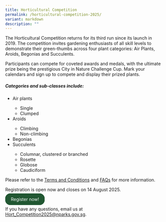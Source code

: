 ```yaml
---
title: Horticultural Competition
permalink: /horticultural-competition-2025/
variant: markdown
description: ""
---
```

<style>
		  .button-primary {
    background-color: #215732;
    border: 2px solid #215732;
    padding: 0.5rem 1rem;
  	border-radius: 1rem;
    color: white !important;
	  text-decoration: none !important;
  }
</style>

<section>
<p>The Horticultural Competition returns for its third run since its launch in 2019. The competition invites gardening enthusiasts of all skill levels to demonstrate their green-thumbs across four plant categories: Air Plants, Aroids, Begonias and Succulents.</p>
<p> Participants can compete for coveted awards and medals, with the ultimate prize being the prestigious City in Nature Challenge Cup. Mark your calendars and sign up to compete and display their prized plants.</p>
</section>

<section>
	<h5>Categories and sub-classes include:</h5>
	<ul><li>Air plants</li>
		<ul><li>Single</li>
			<li>Clumped</li>
		</ul>
		<li>Aroids</li>
		<ul><li>Climbing</li>
			<li>Non-climbing</li>
		</ul>
		<li>Begonias</li>
		<li>Succulents</li>
		<ul><li>Columnar, clustered or branched</li>
			<li>Rosette</li>
			<li>Globose</li>
			<li>Caudiciform</li>
			<p></p>
	</ul></ul>
	
<p>Please refer to the <a download="" href="/files/Horticultural%Competition%2025%TC.pdf">Terms and Conditions</a> and <a download="" href="/files/FAQs%Horticultural%Competition%2025.pdf">FAQs</a> for more information.</p>
<p>Registration is open now and closes on 14 August 2025.</p>
<a class="button-primary" href="https://go.gov.sg/hortcom25">Register now!</a>

<p>If you have any questions, email us at <a href="mailto:Hort_Competition2025@nparks.gov.sg">Hort_Competition2025@nparks.gov.sg</a>.</p>
</section>